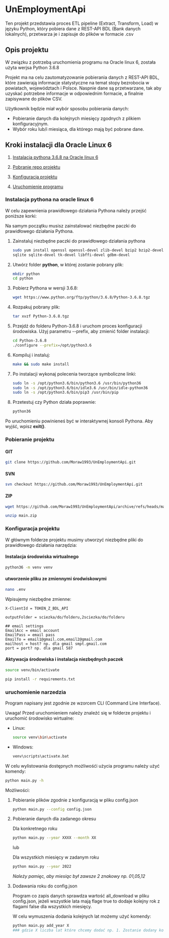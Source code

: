 # UnEmploymentApi

Ten projekt przedstawia proces ETL pipeline (Extract, Transform, Load) w języku Python, który pobiera dane z REST-API BDL (Bank danych lokalnych), przetwarza je i zapisuje do plików w formacie .csv

## Opis projektu

W związku z potrzebą uruchomienia programu na Oracle linux 6, została użyta werjsa Python 3.6.8

Projekt ma na celu zautomatyzowanie pobierania danych z REST-API BDL, które zawierają informacje statystyczne na temat stopy bezrobocia w powiatach, województach i Polsce. Naspnie dane są przetwarzane, tak aby uzyskać potrzebne informacje w odpowiednim formacie, a finalnie zapisywane do plików CSV.

Użytkownik będzie miał wybór sposobu pobierania danych:

- Pobieranie danych dla kolejnych miesięcy zgodnych z plikiem konfiguracyjnym.
- Wybór roku lub/i miesiąca, dla którego mają być pobrane dane.

## Kroki instalacji dla Oracle Linux 6

1. [Instalacja pythona 3.6.8 na Oracle linux 6](#instalacja-pythona-na-oracle-linux-6)

2. [Pobranie repo projektu](#pobieranie-projektu)

3. [Konfiguracja projektu](#konfiguracja-projektu)

4. [Uruchomienie programu](#uruchomienie-narzedzia)

### Instalacja pythona na oracle linux 6

W celu zapewnienia prawidłowego działania Pythona należy przejść poniższe korki:

Na samym początku musisz zainstalować niezbędne paczki do prawidłowego działania Pythona.

1. Zainstaluj niezbędne paczki do prawidłowego działania pythona

    ~~~~bash
    sudo yum install openssl openssl-devel zlib-devel bzip2 bzip2-devel readline-devel 
    sqlite sqlite-devel tk-devel libffi-devel gdbm-devel
    ~~~~

2. Utwórz folder **python**, w której zostanie pobrany plik:

    ~~~~bash
    mkdir python
    cd python
    ~~~~

3. Pobierz Pythona w wersji 3.6.8:

    ~~~~bash
    wget https://www.python.org/ftp/python/3.6.8/Python-3.6.8.tgz
    ~~~~

4. Rozpakuj pobrany plik:

    ~~~~bash
    tar xvzf Python-3.6.8.tgz
    ~~~~

5. Przejdź do folderu Python-3.6.8 i uruchom proces konfiguracji środowiska. Użyj parametru --prefix, aby zmienić folder instalacji:

    ~~~~bash
    cd Python-3.6.8
    ./configure --prefix=/opt/python3.6
    ~~~~

6. Kompiluj i instaluj:

    ~~~~bash
    make && sudo make install
    ~~~~

7. Po instalacji wykonaj polecenia tworzące symboliczne linki:

    ~~~~bash
    sudo ln -s /opt/python3.6/bin/python3.6 /usr/bin/python36
    sudo ln -s /opt/python3.6/bin/idle3.6 /usr/bin/idle-python36
    sudo ln -s /opt/python3.6/bin/pip3 /usr/bin/pip
    ~~~~

8. Przetestuj czy Python działa poprawnie:

    ~~~~bash
    python36
    ~~~~

Po uruchomieniu powinieneś być w interaktywnej konsoli Pythona. Aby wyjść, wpisz **exit()**.

### Pobieranie projektu

#### **GIT**

~~~~bash
git clone https://github.com/Moraw1993/UnEmploymentApi.git
~~~~

#### **SVN**

~~~~bash
svn checkout https://github.com/Moraw1993/UnEmploymentApi.git
~~~~

#### **ZIP**

~~~~bash
wget https://github.com/Moraw1993/UnEmploymentApi/archive/refs/heads/main.zip

unzip main.zip
~~~~

### Konfiguracja projektu

W głównym folderze projektu musimy utworzyć niezbędne pliki do prawidłowego działania narzędzia:

#### Instalacja środowiska wirtualnego

~~~~bash
python36 -m venv venv
~~~~

#### utworzenie pliku ze zmiennymi środwiskowymi

~~~~bash
nano .env
~~~~

Wpisujemy niezbędne zmienne:

~~~~none
X-ClientId = TOKEN_Z_BDL_API

outputFolder = sciezka/do/folderu,2sciezka/do/folderu

## email settings
EmailAcc = email account
EmailPass = email pass
EmailTo = email1@gmail.com,email2@gmail.com
mailhost = host? np. dla gmail smpt.gmail.com
port = port? np. dla gmail 587
~~~~

#### Aktywacja środowiska i instalacja niezbędnych paczek

~~~~bash
source venv/bin/activate

pip install -r requirements.txt
~~~~

### uruchomienie narzedzia

Program napisany jest zgodnie ze wzorcem CLI (Command Line Interface).

Uwaga! Przed uruchomieniem należy znaleźć się w folderze projektu i uruchomić środowisko wirtualne:

- Linux:

    ~~~~bash
    source venv\bin\activate
    ~~~~

- Windows:

    ~~~~cmd
    venv\scripts\activate.bat
    ~~~~

W celu wylistowania dostępnych możliwośći użycia programu należy użyć komendy:

~~~~bash
python main.py -h
~~~~

Możliwości:

1. Pobieranie plików zgodnie z konfiguracją w pliku config.json

    ~~~~bash
    python main.py --config config.json
    ~~~~

2. Pobieranie danych dla zadanego okresu

    Dla konkretnego roku

    ~~~~bash
    python main.py --year XXXX --month XX
    ~~~~

    lub

    Dla wszystkich miesięcy w zadanym roku

    ~~~~bash
    python main.py --year 2022
    ~~~~

    *Należy pamięc, aby miesiąc był zawsze 2 znakowy np. 01,05,12*

3. Dodawania roku do config.json

    Program co zapis danych sprawdza wartość all_download w pliku config.json, jeżeli wszystkie lata mają flage true to dodaje kolejny rok z flagami false dla wszystkich miesięcy.

    W celu wymuszenia dodania kolejnych lat możemy użyć komendy:

    ~~~~bash
    python main.py add_year X
    ### gdzie X liczba lat które chcemy dodać np. 1. Zostanie dodany kolejny rok po najwyższym istniejącym.
    ~~~~
